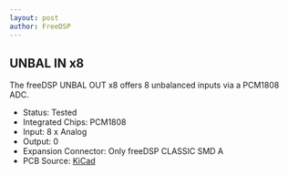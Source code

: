 ```yaml
---
layout: post
author: FreeDSP
---
```

<h2>UNBAL IN x8</h2>
<p>The freeDSP UNBAL OUT x8 offers 8 unbalanced inputs via a PCM1808 ADC.&nbsp;</p>
<ul>
<li>Status: Tested</li>
<li>Integrated Chips: PCM1808&nbsp;</li>
<li>Input: 8 x Analog</li>
<li>Output: 0</li>
<li>Expansion Connector: Only freeDSP CLASSIC SMD A</li>
<li>PCB Source: <a href="https://github.com/freeDSP/freeDSPx-UNBAL-IN-x8" target="_blank" rel="noopener">KiCad</a></li>
</ul>
